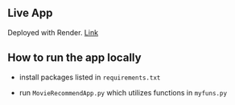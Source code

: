 ## Live App
Deployed with Render. [Link](https://movierecommendapp.onrender.com)

## How to run the app locally 
- install packages listed in `requirements.txt`

- run `MovieRecommendApp.py` which utilizes functions in `myfuns.py`
